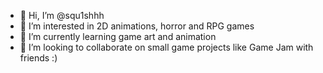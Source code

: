 - 👋 Hi, I’m @squ1shhh
- 👀 I’m interested in 2D animations, horror and RPG games
- 🌱 I’m currently learning game art and animation
- 💞️ I’m looking to collaborate on small game projects like Game Jam with friends :)

<!---
squ1shhh/squ1shhh is a ✨ special ✨ repository because its `README.md` (this file) appears on your GitHub profile.
You can click the Preview link to take a look at your changes.
--->
